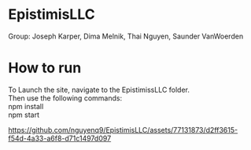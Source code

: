 # EpistimisLLC
Group: Joseph Karper, Dima Melnik, Thai Nguyen, Saunder VanWoerden

# How to run
To Launch the site, navigate to the EpistimissLLC folder.\
Then use the following commands:\
npm install\
npm start

https://github.com/nguyenq9/EpistimisLLC/assets/77131873/d2ff3615-f54d-4a33-a6f8-d71c1497d097

